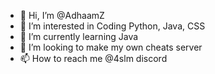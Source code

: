 - 👋 Hi, I’m @AdhaamZ
- 👀 I’m interested in Coding Python, Java, CSS
- 🌱 I’m currently learning Java
- 💞️ I’m looking to make my own cheats server
- 📫 How to reach me @4slm discord

<!---
AdhaamZ/AdhaamZ is a ✨ special ✨ repository because its `README.md` (this file) appears on your GitHub profile.
You can click the Preview link to take a look at your changes.
--->
